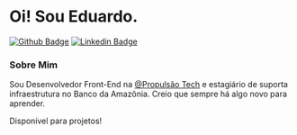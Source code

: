 # Oi! Sou Eduardo. 

[![Github Badge](https://img.shields.io/badge/-Github-000?style=flat-square&logo=Github&logoColor=white&link=https://github.com/eeduardoliveira)](https://github.com/eeduardoliveira)
[![Linkedin Badge](https://img.shields.io/badge/-LinkedIn-blue?style=flat-square&logo=Linkedin&logoColor=white&link=https://www.linkedin.com/in/eeduardoliveira/)](https://www.linkedin.com/in/eeduardoliveira/)

### Sobre Mim
Sou Desenvolvedor Front-End na [@Propulsão Tech](https://www.instagram.com/propulsaotech) e estagiário de suporta  infraestrutura no Banco da Amazônia. Creio que sempre há algo novo para aprender. 

Disponível para projetos! 

